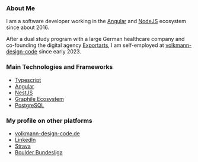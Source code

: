 ### About Me

I am a software developer working in the [Angular](https://angular.io) and
[NodeJS](https://nodejs.org) ecosystem since about 2016.

After a dual study program with a large German healthcare company and co-founding
the digital agency [Exportarts](https://www.exportarts.io), I am self-employed
at [volkmann-design-code](https://www.volkmann-design-code.de?utm_source=github_readme)
since early 2023.

### Main Technologies and Frameworks

- [Typescript](https://www.typescriptlang.org/)
- [Angular](https://angular.io)
- [NestJS](https://nestjs.com)
- [Graphile Ecosystem](https://github.com/graphile)
- [PostgreSQL](https://www.postgresql.org/)

### My profile on other platforms

- [volkmann-design-code.de](https://www.volkmann-design-code.de/ueber-mich?utm_source=github_readme)
- [LinkedIn](https://www.linkedin.com/in/enzo-volkmann/)
- [Strava](https://www.strava.com/athletes/52112750)
- [Boulder Bundesliga](https://boulder-bundesliga.de/sportler/enzo-volkmann)
